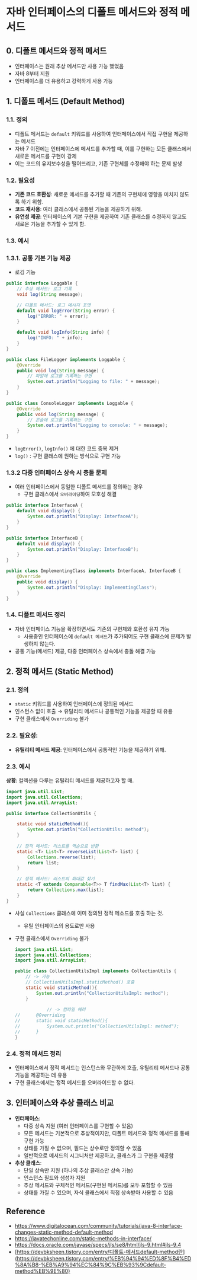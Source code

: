 # 자바 인터페이스의 디폴트 메서드와 정적 메서드

## 0. 디폴트 메서드와 정적 메서드

- 인터페이스는 원래 추상 메서드만 사용 가능 했었음
- 자바 8부터 지원
- 인터페이스를 더 유용하고 강력하게 사용 가능

## 1. 디폴트 메서드 (Default Method)

### **1.1. 정의**

- 디폴트 메서드는 `default` 키워드를 사용하여 인터페이스에서 직접 구현을 제공하는 메서드
- 자바 7 이전에는 인터페이스에 메서드를 추가할 때, 이를 구현하는 모든 클래스에서 새로운 메서드를 구현이 강제
- 이는 코드의 유지보수성을 떨어뜨리고, 기존 구현체를 수정해야 하는 문제 발생

### **1.2. 필요성**

- **기존 코드 호환성**: 새로운 메서드를 추가할 때 기존의 구현체에 영향을 미치지 않도록 하기 위함.
- **코드 재사용**: 여러 클래스에서 공통된 기능을 제공하기 위해.
- **유연성 제공**: 인터페이스의 기본 구현을 제공하여 기존 클래스를 수정하지 않고도 새로운 기능을 추가할 수 있게 함.

### 1.3. 예시

### 1.3.1. 공통 기본 기능 제공

- 로깅 기능

```java
public interface Loggable {
	// 추상 메서드: 로그 기록
    void log(String message);

    // 디폴트 메서드: 로그 메시지 포맷
    default void logError(String error) {
        log("ERROR: " + error);
    }

    default void logInfo(String info) {
        log("INFO: " + info);
    }
}

public class FileLogger implements Loggable {
    @Override
    public void log(String message) {
        // 파일에 로그를 기록하는 구현
        System.out.println("Logging to file: " + message);
    }
}

public class ConsoleLogger implements Loggable {
    @Override
    public void log(String message) {
        // 콘솔에 로그를 기록하는 구현
        System.out.println("Logging to console: " + message);
    }
}
```

- `logError()`, `logInfo()` 에 대한 코드 중복 제거
- `log()` : 구현 클래스에 원하는 방식으로 구현 가능

### 1.3.2 다중 인터페이스 상속 시 충돌 문제

- 여러 인터페이스에서 동일한 디폴트 메서드를 정의하는 경우
    - 구현 클래스에서 `오버라이딩`하여 모호성 해결

```java
public interface InterfaceA {
    default void display() {
        System.out.println("Display: InterfaceA");
    }
}

public interface InterfaceB {
    default void display() {
        System.out.println("Display: InterfaceB");
    }
}

public class ImplementingClass implements InterfaceA, InterfaceB {
    @Override
    public void display() {
        System.out.println("Display: ImplementingClass");
    }
}
```

### 1.4. 디폴트 메서드 정리

- 자바 인터페이스 기능을 확장하면서도 기존의 구현체와 호환성 유지 가능
    - 사용중인 인터페이스에 `default 메서드`가 추가되어도 구현 클래스에 문제가 발생하지 않는다.
- 공통 기능(메서드) 제공, 다중 인터페이스 상속에서 충돌 해결 가능

## 2. 정적 메서드 (Static Method)

### 2.1. 정의

- `static` 키워드를 사용하여 인터페이스에 정의된 메서드
- 인스턴스 없이 호출 → 유틸리티 메서드나 공통적인 기능을 제공할 때 유용
- 구현 클래스에서 `Overriding` 불가

### **2.2. 필요성**:

- **유틸리티 메서드 제공**: 인터페이스에서 공통적인 기능을 제공하기 위해.

### 2.3. 예시

**상황**: 컬렉션을 다루는 유틸리티 메서드를 제공하고자 할 때.

```java
import java.util.List;
import java.util.Collections;
import java.util.ArrayList;

public interface CollectionUtils {

    static void staticMethod(){
        System.out.println("CollectionUtils: method");
    }
		
    // 정적 메서드: 리스트를 역순으로 반환
    static <T> List<T> reverseList(List<T> list) {
        Collections.reverse(list);
        return list;
    }

    // 정적 메서드: 리스트의 최대값 찾기
    static <T extends Comparable<T>> T findMax(List<T> list) {
        return Collections.max(list);
    }
}
```

- 사실 `Collections` 클래스에 이미 정의된 정적 메소드를 호출 하는 것.
    - 유틸 인터페이스의 용도로만 사용
- 구현 클래스에서 `Overriding` 불가
    
    ```java
    import java.util.List;
    import java.util.Collections;
    import java.util.ArrayList;
    
    public class CollectionUtilsImpl implements CollectionUtils {
        // -> 가능
        // CollectionUtilsImpl.staticMethod() 호출
        static void staticMethod(){
            System.out.println("CollectionUtilsImpl: method"); 
        }
    			
    			// -> 컴파일 에러
    //		@Overriding
    //		static void staticMethod(){
    //			System.out.println("CollectionUtilsImpl: method"); 
    //		}
    }
    ```
    

### 2.4. 정적 메서드 정리

- 인터페이스에서 정적 메서드는 인스턴스와 무관하게 호출, 유틸리티 메서드나 공통 기능을 제공하는 데 유용
- 구현 클래스에서는 정적 메서드를 오버라이드할 수 없다.

## **3. 인터페이스와 추상 클래스 비교**

- **인터페이스**:
    - 다중 상속 지원 (여러 인터페이스를 구현할 수 있음)
    - 모든 메서드는 기본적으로 추상적이지만, 디폴트 메서드와 정적 메서드를 통해 구현 가능
    - 상태를 가질 수 없으며, 필드는 상수로만 정의할 수 있음
    - 일반적으로 메서드의 시그니처만 제공하고, 클래스가 그 구현을 제공함
- **추상 클래스**:
    - 단일 상속만 지원 (하나의 추상 클래스만 상속 가능)
    - 인스턴스 필드와 생성자 지원
    - 추상 메서드와 구체적인 메서드(구현된 메서드)를 모두 포함할 수 있음
    - 상태를 가질 수 있으며, 자식 클래스에서 직접 상속받아 사용할 수 있음

## Reference

- https://www.digitalocean.com/community/tutorials/java-8-interface-changes-static-method-default-method
- https://javatechonline.com/static-methods-in-interface/
- https://docs.oracle.com/javase/specs/jls/se8/html/jls-9.html#jls-9.4
- [https://devbksheen.tistory.com/entry/디폴트-메서드default-method란](https://devbksheen.tistory.com/entry/%EB%94%94%ED%8F%B4%ED%8A%B8-%EB%A9%94%EC%84%9C%EB%93%9Cdefault-method%EB%9E%80)